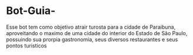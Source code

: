 # Bot-Guia-
Esse bot tem como objetivo atrair turosta para a cidade de Paraibuna, aproveitando o maximo de uma cidade do interior do Estado de São Paulo, possuindo sua prorpia gastronomia, seus diversos restaurantes e seus pontos turisticos
